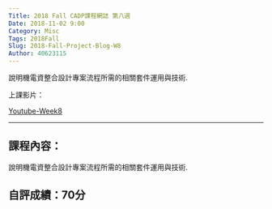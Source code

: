 ```yaml
---
Title: 2018 Fall CADP課程網誌 第八週
Date: 2018-11-02 9:00
Category: Misc
Tags: 2018Fall
Slug: 2018-Fall-Project-Blog-W8
Author: 40623115
---
```


說明機電資整合設計專案流程所需的相關套件運用與技術.

<!-- PELICAN_END_SUMMARY -->


上課影片：

[Youtube-Week8](https://www.youtube.com/watch?v=yAzfQm2gBEQ)

----

課程內容：
----

說明機電資整合設計專案流程所需的相關套件運用與技術.

自評成績：70分
----

